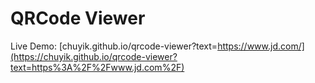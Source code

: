 # QRCode Viewer

Live Demo: [chuyik.github.io/qrcode-viewer?text=https://www.jd.com/](https://chuyik.github.io/qrcode-viewer?text=https%3A%2F%2Fwww.jd.com%2F)

